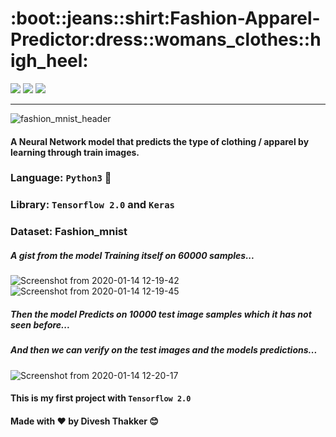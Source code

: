 <h1 align="centre">:boot::jeans::shirt:Fashion-Apparel-Predictor:dress::womans_clothes::high_heel: </h1>

[![](https://img.shields.io/badge/Made%20With-Tensorflow-orange?style=for-the-badge&logo=Tensorflow)](https://www.tensorflow.org "Tensorflow")
[![](https://img.shields.io/badge/Made_with-Keras-red?style=for-the-badge&logo=kaiOS)](https://keras.io "Keras")
[![](https://img.shields.io/badge/Made%20With-Python-informational?style=for-the-badge&logo=Python)](https://www.python.org "Python")

---
![fashion_mnist_header](https://user-images.githubusercontent.com/52334437/72321676-891e9d00-36ca-11ea-8ff2-f803c5ff58bb.png)

#### A Neural Network model that predicts the type of clothing / apparel by learning through train images.

 ### Language: `Python3`  :snake:
 ### Library: `Tensorflow 2.0` and `Keras`
 ### Dataset: Fashion_mnist

##### A gist from the model Training itself on **60000** samples...
![Screenshot from 2020-01-14 12-19-42](https://user-images.githubusercontent.com/52334437/72321988-414c4580-36cb-11ea-9644-e75539c7164f.png)
![Screenshot from 2020-01-14 12-19-45](https://user-images.githubusercontent.com/52334437/72322038-5cb75080-36cb-11ea-8b35-498bb07a3f25.png)

##### Then the model Predicts on **10000** test image samples which it has not seen before...

##### And then we can verify on the test images and the models predictions...
![Screenshot from 2020-01-14 12-20-17](https://user-images.githubusercontent.com/52334437/72322293-0860a080-36cc-11ea-8b6f-da0a9ebd8429.png)
#### This is my first project with `Tensorflow 2.0` 
#### Made with :heart: by Divesh Thakker :blush:
